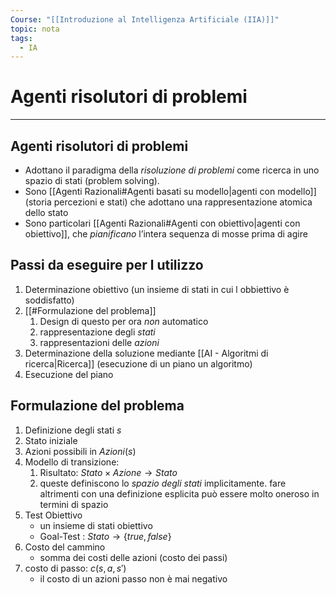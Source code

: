 ```yaml
---
Course: "[[Introduzione al Intelligenza Artificiale (IIA)]]"
topic: nota
tags:
  - IA
---
```


# Agenti risolutori di problemi
---
## Agenti risolutori di problemi
- Adottano il paradigma della _risoluzione di problemi_ come ricerca in uno spazio di stati (problem solving). 
-  Sono [[Agenti Razionali#Agenti basati su modello|agenti con modello]] (storia percezioni e stati) che adottano una rappresentazione atomica dello stato 
-  Sono particolari [[Agenti Razionali#Agenti con obiettivo|agenti con obiettivo]], che _pianificano_ l’intera sequenza di mosse prima di agire


## Passi da eseguire per l utilizzo
1. Determinazione obiettivo (un insieme di stati in cui l obbiettivo è soddisfatto)
2. [[#Formulazione del problema]]
	1. Design di questo per ora _non_ automatico
	2. rappresentazione degli _stati_
	3. rappresentazioni delle _azioni_
3. Determinazione della soluzione mediante [[AI - Algoritmi di ricerca|Ricerca]] (esecuzione di un piano un algoritmo)
4. Esecuzione del piano


## Formulazione del problema
1. Definizione degli stati $s$
2. Stato iniziale
3. Azioni possibili in $Azioni(s)$
4. Modello di transizione:
	1. Risultato: $Stato \times Azione \rightarrow Stato$
	2. queste definiscono lo _spazio degli stati_ implicitamente. fare altrimenti con una definizione esplicita può essere molto oneroso in termini di spazio
5. Test Obiettivo
	- un insieme di stati obiettivo
	- Goal-Test : $Stato \rightarrow \{true,false\}$
6. Costo del cammino
	- somma dei costi delle azioni (costo dei passi)
7. costo di passo: $c(s,a,s')$
	- il costo di un azioni passo non è mai negativo